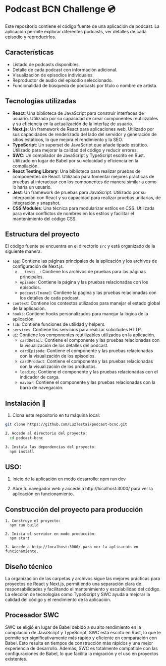 # Podcast BCN Challenge :cd:

Este repositorio contiene el código fuente de una aplicación de podcast. La aplicación permite explorar diferentes podcasts, ver detalles de cada episodio y reproducirlos.

## Características

- Listado de podcasts disponibles.
- Detalle de cada podcast con información adicional.
- Visualización de episodios individuales.
- Reproductor de audio del episodio seleccionado.
- Funcionalidad de búsqueda de podcasts por título o nombre de artista.

## Tecnologías utilizadas

- **React**: Una biblioteca de JavaScript para construir interfaces de usuario. Utilizada por su capacidad de crear componentes reutilizables y su eficiencia en la actualización de la interfaz de usuario.
- **Next.js**: Un framework de React para aplicaciones web. Utilizado por sus capacidades de renderizado del lado del servidor y generación de sitios estáticos, lo que mejora el rendimiento y la SEO.
- **TypeScript**: Un superset de JavaScript que añade tipado estático. Utilizado para mejorar la calidad del código y reducir errores.
- **SWC**: Un compilador de JavaScript y TypeScript escrito en Rust. Utilizado en lugar de Babel por su velocidad y eficiencia en la compilación.
- **React Testing Library**: Una biblioteca para realizar pruebas de componentes de React. Utilizada para fomentar mejores prácticas de pruebas al interactuar con los componentes de manera similar a como lo haría un usuario.
- **Jest**: Un framework de pruebas para JavaScript. Utilizado por su integración con React y su capacidad para realizar pruebas unitarias, de integración y snapshot.
- **CSS Modules**: Una técnica para modularizar estilos en CSS. Utilizada para evitar conflictos de nombres en los estilos y facilitar el mantenimiento del código CSS.

## Estructura del proyecto

El código fuente se encuentra en el directorio `src` y está organizado de la siguiente manera:

- `app`: Contiene las páginas principales de la aplicación y los archivos de configuración de Next.js.
  - `__tests__`: Contiene los archivos de pruebas para las páginas principales.
  - `episode`: Contiene la página y las pruebas relacionadas con los episodios.
  - `podcast/[name]`: Contiene la página y las pruebas relacionadas con los detalles de cada podcast.
- `context`: Contiene los contextos utilizados para manejar el estado global de la aplicación.
- `hooks`: Contiene hooks personalizados para manejar la lógica de la aplicación.
- `lib`: Contiene funciones de utilidad y helpers.
- `services`: Contiene los servicios para realizar solicitudes HTTP.
- `ui`: Contiene los componentes reutilizables utilizados en la aplicación.
  - `cardDetail`: Contiene el componente y las pruebas relacionadas con la visualización de los detalles del podcast.
  - `cardEpisode`: Contiene el componente y las pruebas relacionadas con la visualización de los episodios.
  - `cardProduct`: Contiene el componente y las pruebas relacionadas con la visualización de los productos.
  - `loading`: Contiene el componente y las pruebas relacionadas con el indicador de carga.
  - `navbar`: Contiene el componente y las pruebas relacionadas con la barra de navegación.

## Instalación :rocket:

1. Clona este repositorio en tu máquina local:

```bash
git clone https://github.com/LuzTestai/podcast-bcnc.git

2. Accede al directorio del proyecto:
  cd podcast-bcnc

3. Instala las dependencias del proyecto:
  npm install

```

## USO:

1.  Inicio de la aplicación en modo desarrollo:
    npm run dev

2.  Abre tu navegador web y accede a http://localhost:3000/ para ver la aplicación en funcionamiento.

## Construcción del proyecto para producción

    1. Construye el proyecto:
      npm run build

    2. Inicia el servidor en modo producción:
      npm start

    3. Accede a http://localhost:3000/ para ver la aplicación en funcionamiento.

## Diseño técnico

La organización de las carpetas y archivos sigue las mejores prácticas para proyectos de React y Next.js, permitiendo una separación clara de responsabilidades y facilitando el mantenimiento y escalabilidad del código. La elección de tecnologías como TypeScript y SWC ayuda a mejorar la calidad del código y el rendimiento de la aplicación.

## Procesador SWC

SWC se eligió en lugar de Babel debido a su alto rendimiento en la compilación de JavaScript y TypeScript. SWC está escrito en Rust, lo que le permite ser significativamente más rápido y eficiente en comparación con Babel. Esto resulta en tiempos de construcción más rápidos y una mejor experiencia de desarrollo. Además, SWC es totalmente compatible con las configuraciones de Babel, lo que facilita la migración y el uso en proyectos existentes.
